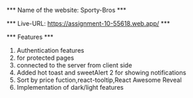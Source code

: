 *** Name of the website: Sporty-Bros ***

*** Live-URL: https://assignment-10-55618.web.app/  ***

*** Features ***
1. Authentication features
2. <PrivateRoute> for protected pages
3. connected to the server from client side
4. Added hot toast and sweetAlert 2 for showing notifications
5. Sort by price fuction,react-tooltip,React Awesome Reveal 
6. Implementation of dark/light features